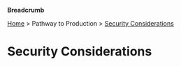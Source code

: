 **Breadcrumb**

[Home](../home.md) > Pathway to Production > [Security Considerations](security.md)

# Security Considerations